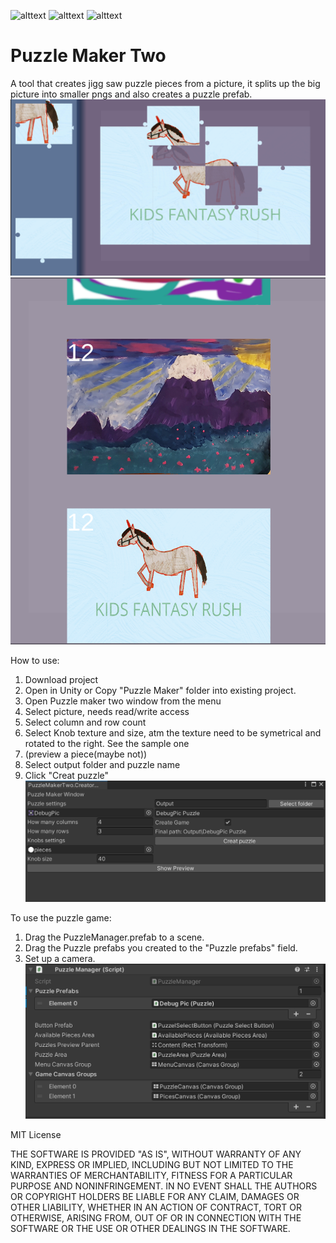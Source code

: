 ![alttext](https://img.shields.io/badge/Unity%20version-2021.3.16f1-lightgrey&?style=for-the-badge&logo=unity&color=lightgray)  ![alttext](https://img.shields.io/badge/License-MIT-lightgrey&?style=for-the-badge&color=lime)  ![alttext](https://img.shields.io/badge/O.S-Windiws%2010-lightgrey&?style=for-the-badge&color=purple)
# Puzzle Maker Two
A tool that creates jigg saw puzzle pieces from a picture, it splits up the big picture into smaller pngs and also creates a puzzle prefab.
![alt text](https://github.com/Dragyn85/PuzzleMakerTwo/blob/main/ScreenShots/Puzzle%20game.PNG?raw=true, "A puzzle")![alt text](https://github.com/Dragyn85/PuzzleMakerTwo/blob/main/ScreenShots/puzzle%20select.PNG?raw=true, "The puzzle selection list")

How to use:
1. Download project
2. Open in Unity or Copy "Puzzle Maker" folder into existing project.
3. Open Puzzle maker two window from the menu 
4. Select picture, needs read/write access
5. Select column and row count
6. Select Knob texture and size, atm the texture need to be symetrical and rotated to the right. See the sample one
7. (preview a piece(maybe not))
8. Select output folder and puzzle name
9. Click "Creat puzzle"
![alt text](https://github.com/Dragyn85/PuzzleMakerTwo/blob/main/ScreenShots/Creat%20puzzle%20tool.PNG?raw=true, "The tool window")

To use the puzzle game:
1. Drag the PuzzleManager.prefab to a scene.
2. Drag the Puzzle prefabs you created to the "Puzzle prefabs" field.
3. Set up a camera.
![alt text](https://github.com/Dragyn85/PuzzleMakerTwo/blob/main/ScreenShots/Puzzle%20Manager.PNG?raw=true, "Game prefab")


MIT License

THE SOFTWARE IS PROVIDED "AS IS", WITHOUT WARRANTY OF ANY KIND, EXPRESS OR
IMPLIED, INCLUDING BUT NOT LIMITED TO THE WARRANTIES OF MERCHANTABILITY,
FITNESS FOR A PARTICULAR PURPOSE AND NONINFRINGEMENT. IN NO EVENT SHALL THE
AUTHORS OR COPYRIGHT HOLDERS BE LIABLE FOR ANY CLAIM, DAMAGES OR OTHER
LIABILITY, WHETHER IN AN ACTION OF CONTRACT, TORT OR OTHERWISE, ARISING FROM,
OUT OF OR IN CONNECTION WITH THE SOFTWARE OR THE USE OR OTHER DEALINGS IN THE
SOFTWARE.

